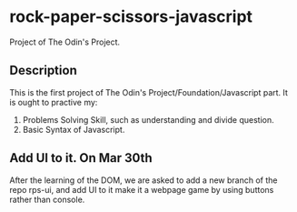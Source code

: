 # rock-paper-scissors-javascript

Project of The Odin's Project.

## Description

This is the first project of The Odin's Project/Foundation/Javascript part. It is ought to practive my:

1. Problems Solving Skill, such as understanding and divide question.
2. Basic Syntax of Javascript.

## Add UI to it. On Mar 30th

After the learning of the DOM, we are asked to add a new branch of the repo rps-ui, and add UI to it make it a webpage game by using buttons rather than console.
